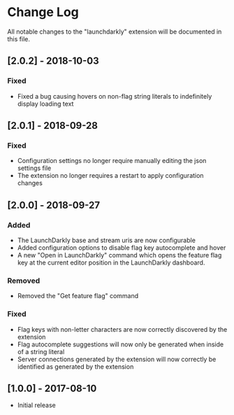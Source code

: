# Change Log

All notable changes to the "launchdarkly" extension will be documented in this file.

## [2.0.2] - 2018-10-03

### Fixed

- Fixed a bug causing hovers on non-flag string literals to indefinitely display loading text

## [2.0.1] - 2018-09-28

### Fixed

- Configuration settings no longer require manually editing the json settings file
- The extension no longer requires a restart to apply configuration changes

## [2.0.0] - 2018-09-27

### Added

- The LaunchDarkly base and stream uris are now configurable
- Added configuration options to disable flag key autocomplete and hover
- A new "Open in LaunchDarkly" command which opens the feature flag key at the current editor position in the LaunchDarkly dashboard.

### Removed

- Removed the "Get feature flag" command

### Fixed

- Flag keys with non-letter characters are now correctly discovered by the extension
- Flag autocomplete suggestions will now only be generated when inside of a string literal
- Server connections generated by the extension will now correctly be identified as generated by the extension

## [1.0.0] - 2017-08-10

- Initial release
